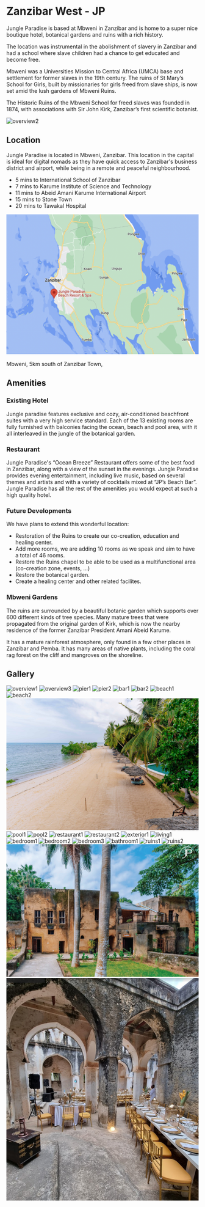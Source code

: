 # Zanzibar West - JP

Jungle Paradise is based at Mbweni in Zanzibar and is home to a super nice boutique hotel, botanical gardens and ruins with a rich history.

The location was instrumental in the abolishment of slavery in Zanzibar and had a school where slave children had a chance to get educated and become free.

Mbweni was a Universities Mission to Central Africa (UMCA) base and settlement for former slaves in the 19th century. The ruins of St Mary’s School for Girls, built by missionaries for girls freed from slave ships, is now set amid the lush gardens of Mbweni Ruins.

The Historic Ruins of the Mbweni School for freed slaves was founded in 1874, with associations with Sir John Kirk, Zanzibar’s first scientific botanist. 

![overview2](img/overview2.jpeg)

## Location 

Jungle Paradise is located in Mbweni, Zanzibar. This location in the capital is ideal for digital nomads as they have quick access to Zanzibar's business district and airport, while being in a remote and peaceful neighbourhood.

- 5 mins to International School of Zanzibar
- 7 mins to Karume Institute of Science and Technology
- 11 mins to Abeid Amani Karume International Airport
- 15 mins to Stone Town
- 20 mins to Tawakal Hospital

![map_location](img/map_location.png)  

Mbweni, 5km south of Zanzibar Town,

## Amenities

### Existing Hotel

Jungle paradise features exclusive and cozy, air-conditioned beachfront suites with a very high service standard. Each of the 13 existing rooms are fully furnished with balconies facing the ocean, beach and pool area, with it all interleaved in the jungle of the botanical garden. 

### Restaurant

Jungle Paradise's “Ocean Breeze” Restaurant offers some of the best food in Zanzibar, along with a view of the sunset in the evenings. Jungle Paradise provides evening entertainment, including live music, based on several themes and artists and with a variety of cocktails mixed at “JP’s Beach Bar”. Jungle Paradise has all the rest of the amenities you would expect at such a high quality hotel. 

### Future Developments

We have plans to extend this wonderful location:
- Restoration of the Ruins to create our co-creation, education and healing center.
- Add more rooms, we are adding 10 rooms as we speak and aim to have a total of 46 rooms.
- Restore the Ruins chapel to be able to be used as a multifunctional area (co-creation zone, events, …)
- Restore the botanical garden.
- Create a healing center and other related facilites.

### Mbweni Gardens

The ruins are surrounded by a beautiful botanic garden which supports over 600 different kinds of tree species. Many mature trees that were propagated from the original garden of Kirk, which is now the nearby residence of the former Zanzibar President Amani Abeid Karume.

It has a mature rainforest atmosphere, only found in a few other places in Zanzibar and Pemba. It has many areas of native plants, including the coral rag forest on the cliff and mangroves on the shoreline.


## Gallery

![overview1](img/overview1.jpeg)
![overview3](img/overview3.jpeg)
![pier1](img/pier1.jpeg)
![pier2](img/pier2.jpeg)
![bar1](img/bar1.jpeg)
![bar2](img/bar2.jpeg)
![beach1](img/beach1.jpeg)
![beach2](img/beach2.jpeg)
![beach3](img/beach3.png)
![pool1](img/pool1.jpeg)
![pool2](img/pool2.jpeg)
![restaurant1](img/restaurant1.jpeg)
![restaurant2](img/restaurant2.jpeg)
![exterior1](img/exterior1.jpeg)
![living1](img/living1.jpeg)
![bedroom1](img/bedroom1.jpeg)
![bedroom2](img/bedroom2.jpeg)
![bedroom3](img/bedroom3.jpeg)
![bathroom1](img/bathroom1.jpeg)
![ruins1](img/ruins1.jpeg)
![ruins2](img/ruins2.jpeg)
![ruins3](img/ruins3.png)
![ruins4](img/ruins4.png)

